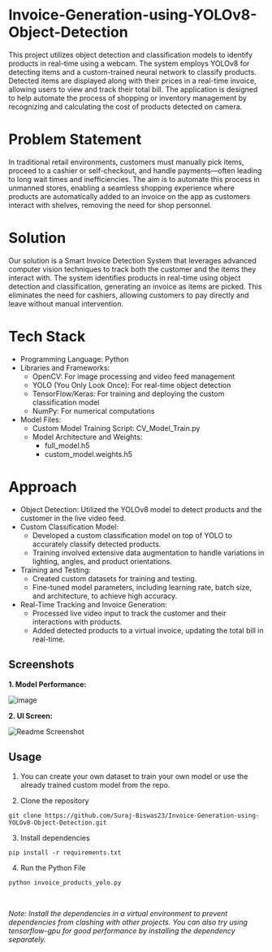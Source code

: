 # Invoice-Generation-using-YOLOv8-Object-Detection

This project utilizes object detection and classification models to identify products in real-time using a webcam. The system employs YOLOv8 for detecting items and a custom-trained neural network to classify products. Detected items are displayed along with their prices in a real-time invoice, allowing users to view and track their total bill. The application is designed to help automate the process of shopping or inventory management by recognizing and calculating the cost of products detected on camera.

# Problem Statement
In traditional retail environments, customers must manually pick items, proceed to a cashier or self-checkout, and handle payments—often leading to long wait times and inefficiencies. The aim is to automate this process in unmanned stores, enabling a seamless shopping experience where products are automatically added to an invoice on the app as customers interact with shelves, removing the need for shop personnel.

# Solution
Our solution is a Smart Invoice Detection System that leverages advanced computer vision techniques to track both the customer and the items they interact with. The system identifies products in real-time using object detection and classification, generating an invoice as items are picked. This eliminates the need for cashiers, allowing customers to pay directly and leave without manual intervention.

# Tech Stack
 - Programming Language: Python
 - Libraries and Frameworks:
   * OpenCV: For image processing and video feed management
   * YOLO (You Only Look Once): For real-time object detection
   * TensorFlow/Keras: For training and deploying the custom classification model
   * NumPy: For numerical computations
 - Model Files:
   * Custom Model Training Script: CV_Model_Train.py
   * Model Architecture and Weights:
     * full_model.h5
     * custom_model.weights.h5

# Approach
 * Object Detection: Utilized the YOLOv8 model to detect products and the customer in the live video feed.
 * Custom Classification Model:
   - Developed a custom classification model on top of YOLO to accurately classify detected products.
   - Training involved extensive data augmentation to handle variations in lighting, angles, and product orientations.
 * Training and Testing:
   - Created custom datasets for training and testing.
   - Fine-tuned model parameters, including learning rate, batch size, and architecture, to achieve high accuracy.
 * Real-Time Tracking and Invoice Generation:
   - Processed live video input to track the customer and their interactions with products.
   - Added detected products to a virtual invoice, updating the total bill in real-time.

## Screenshots

**1. Model Performance:**

   ![image](https://github.com/user-attachments/assets/0c9f09da-5faa-4090-86d0-37f13eb7bc19)

**2. UI Screen:**

   ![Readme Screenshot](https://github.com/user-attachments/assets/d4146982-c88c-475b-9056-220e0e8a8491)

## Usage

1. You can create your own dataset to train your own model or use the already trained custom model from the repo.
   
2. Clone the repository
```
git clone https://github.com/Suraj-Biswas23/Invoice-Generation-using-YOLOv8-Object-Detection.git
```

3. Install dependencies
```
pip install -r requirements.txt
```

4. Run the Python File
```
python invoice_products_yolo.py
```
<br/>

*Note: Install the dependencies in a virtual environment to prevent dependencies from clashing with other projects. You can also try using tensorflow-gpu for good performance by installing the dependency separately.*
